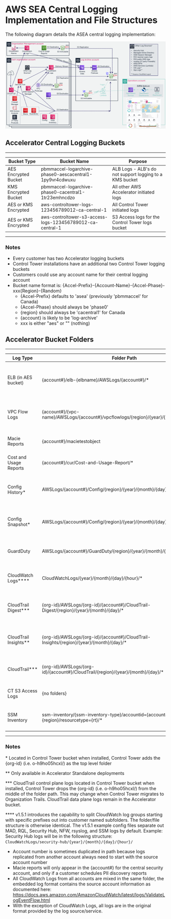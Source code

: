 # AWS SEA Central Logging Implementation and File Structures

The following diagram details the ASEA central logging implementation:

![Logging](img/ASEA-Logging-Arch.png)

## Accelerator Central Logging Buckets

---

| Bucket Type          | Bucket Name                                               | Purpose                                                 |
| -------------------- | --------------------------------------------------------- | ------------------------------------------------------- |
| AES Encrypted Bucket | pbmmaccel-logarchive-phase0-aescacentral1-1py9vr4cdwuxu   | ALB Logs - ALB's do not support logging to a KMS bucket |
| KMS Encrypted Bucket | pbmmaccel-logarchive-phase0-cacentral1-1tr23emhncdzo      | All other AWS Accelerator initiated logs                |
| AES or KMS Encrypted | aws-controltower-logs-123456789012-ca-central-1           | All Control Tower initiated logs                        |
| AES or KMS Encrypted | aws-controltower-s3-access-logs-123456789012-ca-central-1 | S3 Access logs for the Control Tower logs bucket        |

---

### Notes

- Every customer has two Accelerator logging buckets
- Control Tower installations have an additional two Control Tower logging buckets
- Customers could use any account name for their central logging account
- Bucket name format is: {Accel-Prefix}-{Account-Name}-{Accel-Phase}-xxx{Region}-{Random}
    - {Accel-Prefix} defaults to 'asea' (previously 'pbmmaccel' for Canada)
    - {Accel-Phase} should always be 'phase0'
    - {region} should always be 'cacentral1' for Canada
    - {account} is likely to be 'log-archive'
    - xxx is either "aes" or "" (nothing)

## Accelerator Bucket Folders

---

| Log Type                | Folder Path                                                                                  | Example                                                                                                                                                                                                                                                                                                                             |
| ----------------------- | -------------------------------------------------------------------------------------------- | ----------------------------------------------------------------------------------------------------------------------------------------------------------------------------------------------------------------------------------------------------------------------------------------------------------------------------------- |
| ELB (in AES bucket)     | {account#}/elb-{elbname}/AWSLogs/{account#}/\*                                               | <ul><li> s3://pbmmaccel-logarchive-phase0-aescacentral1-1py9vr4ucwuxu/123456789012/elb-Core-mydevacct1-alb/AWSLogs/123456789012/ELBAccessLogTestFile </li></ul><ul><li>s3://pbmmaccel-logarchive-phase0-aescacentral1-1py9vr4ucwuxu/123456789013/elb-Public-Prod-perimeter-alb/AWSLogs/123456789013/ELBAccessLogTestFile </li></ul> |
| VPC Flow Logs           | {account#}/{vpc-name}/AWSLogs/{account#}/vpcflowlogs/{region}/{year}/{month}/{day}/\*        | <ul><li> s3://pbmmaccel-logarchive-phase0-cacentral1-1tr23emhncdzo/123456789012/Test-East-lcl/AWSLogs/123456789012/vpcflowlogs/us-east-1/2020/08/31/123456789012_vpcflowlogs_us-east-1_fl-04af3543c74402594_20200831T1720Z_73d3922a.log.gz </li></ul>                                                                               |
| Macie Reports           | {account#}/macietestobject                                                                   | <ul><li> s3://pbmmaccel-logarchive-phase0-cacentral1-1tr23emhncdzo/123456789014/macie-test-object </li></ul>                                                                                                                                                                                                                        |
| Cost and Usage Reports  | {account#}/cur/Cost-and-Usage-Report/\*                                                      | <ul><li> s3://pbmmaccel-logarchive-phase0-cacentral1-1tr23emhncdzo/123456789015/cur/Cost-and-Usage-Report/\* </li></ul>                                                                                                                                                                                                             |
| Config History\*        | AWSLogs/{account#}/Config/{region}/{year}/{month}/{day}/ConfigHistory/\*                     | <ul><li> s3://pbmmaccel-logarchive-phase0-cacentral1-1tr23emhncdzo/AWSLogs/123456789016/Config/ca-central-1/2020/8/31/ConfigHistory/123456789016_Config_ca-central-1_ConfigHistory_AWS::CloudFormation::Stack_20200831T011226Z_20200831T025845Z_1.json.gz </li></ul>                                                                |
| Config Snapshot\*       | AWSLogs/{account#}/Config/{region}/{year}/{month}/{day}/ConfigSnapshot/\*                    | <ul><li> s3://pbmmaccel-logarchive-phase0-cacentral1-1tr23emhncdzo/AWSLogs/123456789016/Config/ca-central-1/2020/8/30/ConfigSnapshot/123456789016_Config_ca-central-1_ConfigSnapshot_20200830T193058Z_5d173149-e6d0-41e4-af7f-031ff736f8c8.json.gz </li></ul>                                                                       |
| GuardDuty               | AWSLogs/{account#}/GuardDuty/{region}/{year}/{month}/{day}/\*                                | <ul><li> s3://pbmmaccel-logarchive-phase0-cacentral1-1tr23emhncdzo/AWSLogs/123456789014/GuardDuty/ca-central-1/2020/09/02/294c9171-4867-3774-9756-f6f6c209616f.jsonl.gz </li></ul>                                                                                                                                                  |
| CloudWatch Logs\*\*\*\* | CloudWatchLogs/{year}/{month}/{day}/{hour}/\*                                                | <ul><li> s3://pbmmaccel-logarchive-phase0-cacentral1-1tr23emhncdzo/CloudWatchLogs/2020/08/30/00/PBMMAccel-Kinesis-Delivery-Stream-1-2020-08-30-00-53-33-35aeea4c-582a-444b-8afa-848567924094 </li></ul>                                                                                                                             |
| CloudTrail Digest\*\*\* | {org-id}/AWSLogs/{org-id}/{account#}/CloudTrail-Digest/{region}/{year}/{month}/{day}/\*      | <ul><li> s3://pbmmaccel-logarchive-phase0-cacentral1-1tr23emhncdzo/o-fxozgwu6rc/AWSLogs/o-fxozgwu6rc/123456789016/CloudTrail-Digest/ca-central-1/2020/08/30/123456789016_CloudTrail-Digest_ca-central-1_PBMMAccel-Org-Trail_ca-central-1_20200830T190938Z.json.gz </li></ul>                                                        |
| CloudTrail Insights\*\* | {org-id}/AWSLogs/{org-id}/{account#}/CloudTrail-Insights/{region}/{year}/{month}/{day}/\*    | <ul><li> s3://pbmmaccel-logarchive-phase0-cacentral1-1tr23emhncdzo/o-fxozgwu6rc/AWSLogs/o-fxozgwu6rc/123456789015/CloudTrail-Insight/ca-central-1/2020/09/23/123456789015_CloudTrail-Insight_ca-central-1_20200923T0516Z_KL5e9VCV2SS7IqzB.json.gz </li></ul>                                                                        |
| CloudTrail\*\*\*        | {org-id}/AWSLogs/{org-id}/{account#}/CloudTrail/{region}/{year}/{month}/{day}/\*             | <ul><li> s3://pbmmaccel-logarchive-phase0-cacentral1-1tr23emhncdzo/o-fxozgwu6rc/AWSLogs/o-fxozgwu6rc/123456789016/CloudTrail/ca-central-1/2020/08/30/123456789016_CloudTrail_ca-central-1_20200830T0115Z_3YQJxwt5qUaOzMtL.json.gz </li></ul>                                                                                        |
| CT S3 Access Logs       | {no folders}                                                                                 | <ul><li> s3://aws-controltower-s3-access-logs-123456789012-ca-central-1/2021-04-26-18-11-21-8647E1080048E5CB </li></ul>                                                                                                                                                                                                             |
| SSM Inventory           | ssm-inventory/{ssm-inventory-type}/accountid={account#}/region={region}/resourcetype={rt}/\* | <ul><li> s3://asea-logarchive-phase0-cacentral1-1tr23emhncdzo/ssm-inventory/AWS:Application/accountid=123456789012/region=ca-central-1/resourcetype=ManagedInstanceInventory/i-001188b4e152aecaf.json                                                                                                                               |

---

### Notes

\* Located in Control Tower bucket when installed, Control Tower adds the {org-id} (i.e. o-h9ho05hcxl/) as the top level folder

\*\* Only available in Accelerator Standalone deployments

\*\*\* CloudTrail control plane logs located in Control Tower bucket when installed, Control Tower drops the {org-id} (i.e. o-h9ho05hcxl/) from the middle of the folder path. This may change when Control Tower migrates to Organization Trails. CloudTrail data plane logs remain in the Accelerator bucket.

\*\*\*\* v1.5.1 introduces the capability to split CloudWatch log groups starting with specific prefixes out into customer named subfolders. The folder/file structure is otherwise identical. The v1.5.1 example config files separate out MAD, RQL, Security Hub, NFW, rsyslog, and SSM logs by default. Example: Security Hub logs will be in the following structure: `CloudWatchLogs/security-hub/{year}/{month}/{day}/{hour}/`

- Account number is sometimes duplicated in path because logs replicated from another account always need to start with the source account number
- Macie reports will only appear in the {account#} for the central security account, and only if a customer schedules PII discovery reports
- All CloudWatch Logs from all accounts are mixed in the same folder, the embedded log format contains the source account information as documented here: <https://docs.aws.amazon.com/AmazonCloudWatch/latest/logs/ValidateLogEventFlow.html>
- With the exception of CloudWatch Logs, all logs are in the original format provided by the log source/service.
